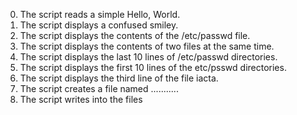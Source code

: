 0. The script reads a simple Hello, World.
1. The script displays a confused smiley.
2. The script displays the contents of the /etc/passwd file.
3. The script displays the contents of two files at the same time.
4. The script displays the last 10 lines of /etc/passwd directories.
5. The script displays the first 10 lines of the etc/psswd directories.
6. The script displays the third line of the file iacta.
7. The script creates a file named ...........
8. The script writes into the files
